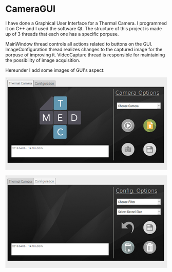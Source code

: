 # CameraGUI
I have done a Graphical User Interface for a Thermal Camera. I programmed it on C++ and I used the software Qt. The structure of this project is made up of 3 threads that each one has a specific porpuse.

MainWindow thread controls all actions related to buttons on the GUI.
ImageConfiguration thread realizes changes to the captured image for the porpuse of improving it.
VideoCapture thread is responsible for maintaining the possibility of image acquisition.

Hereunder I add some images of GUI's aspect:

![alt text](https://github.com/SilviaCalvarro/CameraGUI/blob/master/gui1.png)

![alt text](https://github.com/SilviaCalvarro/CameraGUI/blob/master/gui2.png)

